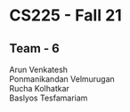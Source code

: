 # CS225 - Fall 21
## Team - 6<br>
Arun Venkatesh <br>
Ponmanikandan Velmurugan<br>
Rucha Kolhatkar<br>
Baslyos Tesfamariam<br>
